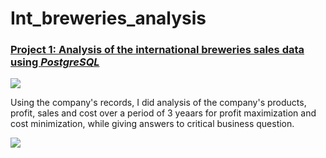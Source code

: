 # Int_breweries_analysis
### [Project 1: Analysis of the international breweries sales data using ***PostgreSQL***](https://github.com/Gbemeegar/International_breweries_analysis)

![](https://github.com/Gbemeegar/International_breweries_analysis/blob/main/Images/beer.jpg/Images/beer.jpg)


Using the company's records, I did analysis of the company's products, profit, sales and cost over a period of 3 yeaars for profit maximization and cost minimization, while giving answers to critical business question.

![](/https://github.com/Gbemeegar/International_breweries_analysis/blob/main/Images/beer.jpg)
